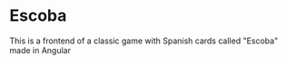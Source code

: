 # Escoba

This is a frontend of a classic game with Spanish cards called "Escoba" made in Angular


